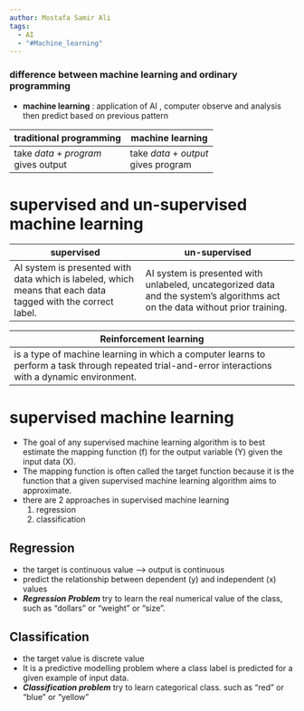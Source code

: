 ```yaml
---
author: Mostafa Samir Ali
tags:
  - AI
  - "#Machine_learning"
---
```


### difference between machine learning and ordinary programming

- **machine learning** : application of AI , computer observe and analysis then predict based on previous pattern

| traditional programming                 | machine learning                        |
| --------------------------------------- | --------------------------------------- |
| take *data* + *program*<br>gives output | take *data* + *output*<br>gives program |
# supervised and un-supervised machine learning
| supervised                                                                                                   | un-supervised                                                                                                                 |
| ------------------------------------------------------------------------------------------------------------ | ----------------------------------------------------------------------------------------------------------------------------- |
| AI system is presented with data which is labeled, which means that each data tagged with the correct label. | AI system is presented with unlabeled, uncategorized data and the system’s algorithms act on the data without prior training. |

| Reinforcement learning                                                                                                                               |
| ---------------------------------------------------------------------------------------------------------------------------------------------------- |
| is a type of machine learning in which a computer learns to perform a task through repeated trial-and-error interactions with a dynamic environment. |
# supervised machine learning
- The goal of any supervised machine learning algorithm is to best estimate the mapping function (f) for the output variable (Y) given the input data (X).  
- The mapping function is often called the target function because it is the function that a given supervised machine learning algorithm aims to approximate.
- there are 2 approaches in supervised machine learning
	1. regression
	2. classification
## Regression
- the target is continuous value --> output is continuous
- predict the relationship between dependent (y) and independent (x) values
- ***Regression Problem*** try to learn the real numerical value of the class, such as “dollars” or “weight” or “size”.
## Classification
- the target value is discrete value
- It is a predictive modelling problem where a class label is predicted for a given example of input data.
- ***Classification problem*** try to learn categorical class. such as “red” or “blue” or “yellow”
















